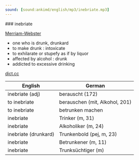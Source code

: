 ```yaml
---
sound: [sound:ankimd/english/mp3/inebriate.mp3]
---
```


\### inebriate

[Merriam-Webster](https://www.merriam-webster.com/dictionary/inebriate)

- one who is drunk, drunkard
- to make drunk : intoxicate
- to exhilarate or stupefy as if by liquor
- affected by alcohol : drunk
- addicted to excessive drinking

[dict.cc](https://www.dict.cc/inebriate)

| English        | German       |
| -------------- | ------------ |
| inebriate (adj) | berauscht (172) |
| to inebriate | berauschen (mit, Alkohol, 201) |
| to inebriate | betrunken machen |
| inebriate | Trinker (m, 31) |
| inebriate | Alkoholiker (m, 24) |
| inebriate (drunkard) | Trunkenbold (pej, m, 23) |
| inebriate | Betrunkener (m, 11) |
| inebriate | Trunksüchtiger (m) |
